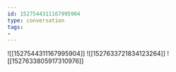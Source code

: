 ```yaml
---
id: 1527544311167995904
type: conversation
tags:
- 
---
```

![[1527544311167995904]]
![[1527633721834123264]]
![[1527633805917310976]]

